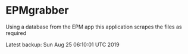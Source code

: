 # EPMgrabber
Using a database from the EPM app this application scrapes the files as required


Latest backup: Sun Aug 25 06:10:01 UTC 2019
